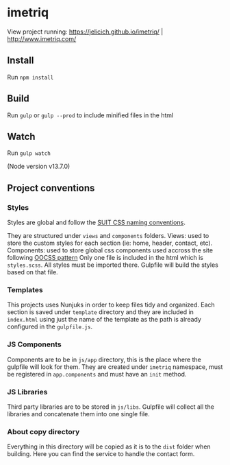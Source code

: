 # imetriq
View project running: https://jelicich.github.io/imetriq/ | http://www.imetriq.com/

## Install
Run `npm install`

## Build
Run `gulp` or `gulp --prod` to include minified files in the html

## Watch
Run `gulp watch`

(Node version v13.7.0)

## Project conventions

### Styles
Styles are global and follow the [SUIT CSS naming conventions](https://github.com/suitcss/suit/blob/master/doc/naming-conventions.md).

They are structured under `views` and `components` folders.
Views: used to store the custom styles for each section (ie: home, header, contact, etc).
Components: used to store global css components used accross the site following [OOCSS pattern](https://github.com/stubbornella/oocss/wiki)
Only one file is included in the html which is `styles.scss`. All styles must be imported there.
Gulpfile will build the styles based on that file.

### Templates
This projects uses Nunjuks in order to keep files tidy and organized. Each section is saved under `template` directory and they are included in `index.html` using just the name of the template as the path is already configured in the `gulpfile.js`.

### JS Components 
Components are to be in `js/app` directory, this is the place where the gulpfile will look for them. They are created under `imetriq` namespace, must be registered in `app.components` and must have an `init` method. 

### JS Libraries
Third party libraries are to be stored in `js/libs`. Gulpfile will collect all the libraries and concatenate them into one single file.

### About copy directory
Everything in this directory will be copied as it is to the `dist` folder when building. 
Here you can find the service to handle the contact form.
